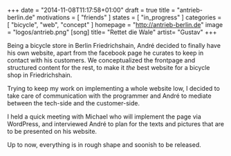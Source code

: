 +++
date = "2014-11-08T11:17:58+01:00"
draft = true
title = "antrieb-berlin.de"
motivations = [ "friends" ]
states = [ "in_progress" ]
categories = [ "bicycle", "web", "concept" ]
homepage = "http://antrieb-berlin.de"
image = "logos/antrieb.png"
[song]
	title= "Rettet die Wale"
	artist= "Gustav"
+++

Being a bicycle store in Berlin Friedrichshain, André decided to finally have his own website, apart from the facebook page he curates to keep in contact with his customers. We conceptualized the frontpage and structured content for the rest, to make it _the_ best website for a bicycle shop in Friedrichshain.
<!--more-->

Trying to keep my work on implementing a whole website low, I decided to take care of communication with the programmer and André to mediate between the tech-side and the customer-side.

I held a quick meeting with Michael who will implement the page via WordPress, and interviewed André to plan for the texts and pictures that are to be presented on his website.

Up to now, everything is in rough shape and soonish to be released.

